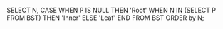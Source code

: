 SELECT N,
CASE
WHEN P IS NULL THEN 'Root'
WHEN N IN (SELECT P FROM BST) THEN 'Inner'
ELSE 'Leaf'
END
FROM BST
ORDER by N;
